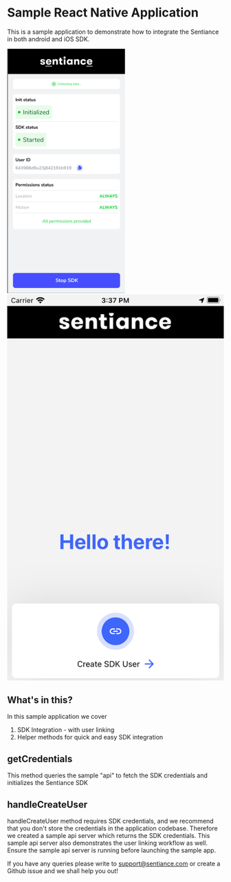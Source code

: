 # Sample React Native Application

This is a sample application to demonstrate how to integrate the Sentiance in both android and iOS SDK.

![](images/dashboard.png) ![](images/home.png)

## What's in this?

In this sample application we cover

1. SDK Integration - with user linking
2. Helper methods for quick and easy SDK integration

## getCredentials

This method queries the sample "api" to fetch the
SDK credentials and initializes the Sentiance SDK

## handleCreateUser

handleCreateUser method requires SDK credentials, and we recommend that you don't store the credentials in the application codebase. Therefore we created a sample api server which returns the SDK credentials.
This sample api server also demonstrates the user linking workflow as well. Ensure the sample api server is running before launching the sample app.

If you have any queries please write to support@sentiance.com or create a Github issue and we shall help you out!
